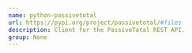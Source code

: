 ```yaml
---
name: python-passivetotal
url: https://pypi.org/project/passivetotal/#files
description: Client for the PassiveTotal REST API.
group: None
---
```

